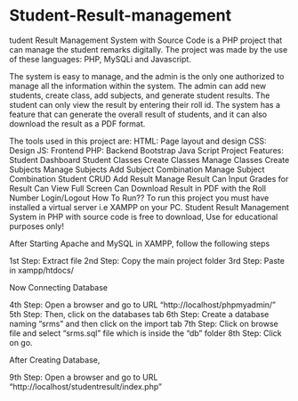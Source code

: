# Student-Result-management
tudent Result Management System with Source Code is a PHP project that can manage the student remarks digitally. The project was made by the use of these languages: PHP, MySQLi and Javascript.

The system is easy to manage, and the admin is the only one authorized to manage all the information within the system. The admin can add new students, create class, add subjects, and generate student results. The student can only view the result by entering their roll id.
The system has a feature that can generate the overall result of students, and it can also download the result as a PDF format.

The tools used in this project are:
HTML: Page layout and design
CSS: Design
JS: Frontend
PHP: Backend
Bootstrap
Java Script
Project Features:
Student Dashboard
Student Classes
Create Classes
Manage Classes
Create Subjects
Manage Subjects
Add Subject Combination
Manage Subject Combination
Student CRUD
Add Result
Manage Result
Can Input Grades for Result
Can View Full Screen
Can Download Result in PDF with the Roll Number
Login/Logout
How To Run??
To run this project you must have installed a virtual server i.e XAMPP on your PC. Student Result Management System in PHP with source code is free to download, Use for educational purposes only!

After Starting Apache and MySQL in XAMPP, follow the following steps

1st Step: Extract file
2nd Step: Copy the main project folder
3rd Step: Paste in xampp/htdocs/

Now Connecting Database

4th Step: Open a browser and go to URL “http://localhost/phpmyadmin/”
5th Step: Then, click on the databases tab
6th Step: Create a database naming “srms” and then click on the import tab
7th Step: Click on browse file and select “srms.sql” file which is inside the “db” folder
8th Step: Click on go.

After Creating Database,

9th Step: Open a browser and go to URL “http://localhost/studentresult/index.php”
